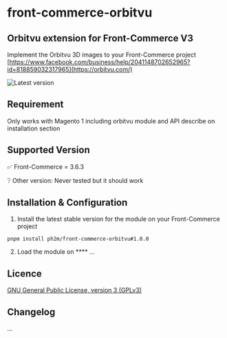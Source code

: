 # front-commerce-orbitvu
Orbitvu extension for Front-Commerce V3
-------
Implement the Orbitvu 3D images to your Front-Commerce project [https://www.facebook.com/business/help/2041148702652965?id=818859032317965](https://orbitvu.com/)

![Latest version](https://img.shields.io/badge/latest-v1.0.0-green.svg)

Requirement
------------
Only works with Magento 1 including orbitvu module and API describe on installation section

Supported Version
------------
✅ Front-Commerce = 3.6.3

❔ Other version: Never tested but it should work

Installation & Configuration
------------
1. Install the latest stable version for the module on your Front-Commerce project
```
pnpm install ph2m/front-commerce-orbitvu#1.0.0
```
2. Load the module on ****
...


Licence
-------
[GNU General Public License, version 3 (GPLv3)](http://opensource.org/licenses/gpl-3.0)


Changelog
-------
...
